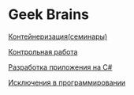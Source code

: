 ﻿# Geek Brains

[Контейнеризация(семинары)](./Containerization/containerization.md)

[Контрольная работа](./Final_control_work_p2/README.md)

[Разработка приложения на С#](./ExtendedCsharp/Readme.md)

[Исключения в программировании](./An_exception_in_programming/Readme.md)